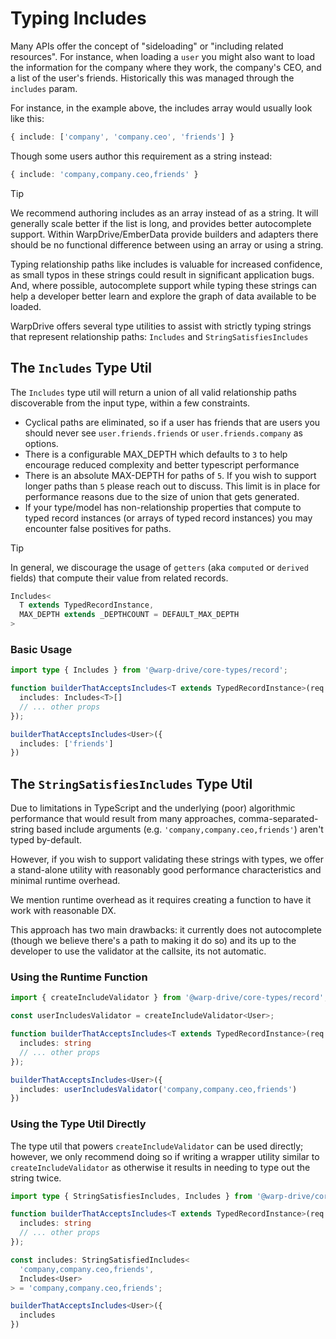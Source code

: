 # Typing Includes

Many APIs offer the concept of "sideloading" or "including related resources". For instance,
when loading a `user` you might also want to load the information for the company where they
work, the company's CEO, and a list of the user's friends. Historically this was managed
through the `includes` param.

For instance, in the example above, the includes array would usually look like this:

```ts
{ include: ['company', 'company.ceo', 'friends'] }
```

Though some users author this requirement as a string instead:

```ts
{ include: 'company,company.ceo,friends' }
```

> [!TIP]
> We recommend authoring includes as an array instead of as a string. It will
> generally scale better if the list is long, and provides better autocomplete support.
> Within WarpDrive/EmberData provide builders and adapters there should be no functional
> difference between using an array or using a string.

Typing relationship paths like includes is valuable for increased confidence, as small typos in these
strings could result in significant application bugs. And, where possible, autocomplete support while
typing these strings can help a developer better learn and explore the graph of data available to be loaded.

WarpDrive offers several type utilities to assist with strictly typing strings that represent relationship
paths: `Includes` and `StringSatisfiesIncludes`


## The `Includes` Type Util

The `Includes` type util will return a union of all valid relationship paths discoverable from the input type, within a few constraints.

- Cyclical paths are eliminated, so if a user has friends that are users you should never see `user.friends.friends` or `user.friends.company` as options.
- There is a configurable MAX_DEPTH which defaults to `3` to help encourage reduced complexity and better typescript performance
- There is an absolute MAX-DEPTH for paths of `5`. If you wish to support longer paths than `5` please reach out to discuss. This limit is in place for performance reasons due to the size of union that gets generated.
- If your type/model has non-relationship properties that compute to typed record instances (or arrays of typed record instances) you may encounter false positives for paths.

> [!TIP]
> In general, we discourage the usage of `getters` (aka `computed` or `derived` fields) that compute their value from related records.


```ts
Includes<
  T extends TypedRecordInstance,
  MAX_DEPTH extends _DEPTHCOUNT = DEFAULT_MAX_DEPTH
>
```

### Basic Usage

```ts
import type { Includes } from '@warp-drive/core-types/record';

function builderThatAcceptsIncludes<T extends TypedRecordInstance>(req: {
  includes: Includes<T>[]
  // ... other props
});

builderThatAcceptsIncludes<User>({
  includes: ['friends']
})
```

## The `StringSatisfiesIncludes` Type Util

Due to limitations in TypeScript and the underlying (poor) algorithmic 
performance that would result from many approaches, comma-separated-string based
include arguments (e.g. `'company,company.ceo,friends'`) aren't typed by-default.

However, if you wish to support validating these strings with types, we offer a
stand-alone utility with reasonably good performance characteristics and minimal
runtime overhead.

We mention runtime overhead as it requires creating a function to have it work
with reasonable DX.

This approach has two main drawbacks: it currently does not autocomplete (though
we believe there's a path to making it do so) and its up to the developer to use
the validator at the callsite, its not automatic.

### Using the Runtime Function

```ts
import { createIncludeValidator } from '@warp-drive/core-types/record';

const userIncludesValidator = createIncludeValidator<User>;

function builderThatAcceptsIncludes<T extends TypedRecordInstance>(req: {
  includes: string
  // ... other props
});

builderThatAcceptsIncludes<User>({
  includes: userIncludesValidator('company,company.ceo,friends')
})
```

### Using the Type Util Directly

The type util that powers `createIncludeValidator` can be used directly; however, we only
recommend doing so if writing a wrapper utility similar to `createIncludeValidator` as
otherwise it results in needing to type out the string twice.

```ts
import type { StringSatisfiesIncludes, Includes } from '@warp-drive/core-types/record';

function builderThatAcceptsIncludes<T extends TypedRecordInstance>(req: {
  includes: string
  // ... other props
});

const includes: StringSatisfiedIncludes<
  'company,company.ceo,friends',
  Includes<User>
> = 'company,company.ceo,friends';

builderThatAcceptsIncludes<User>({
  includes
})
```
